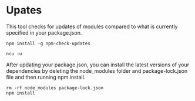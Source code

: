 # Upates

This tool checks for updates of modules compared to what is currently specified in your package.json.
```
npm install -g npm-check-updates

ncu -u
```

After updating your package.json, you can install the latest versions of your dependencies by deleting the node_modules folder and package-lock.json file and then running npm install.
```
rm -rf node_modules package-lock.json
npm install
```
